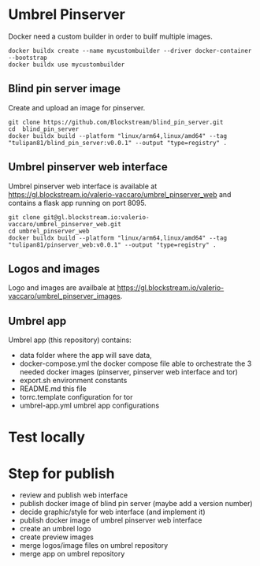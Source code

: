 # Umbrel Pinserver
Docker need a custom builder in order to builf multiple images.

```
docker buildx create --name mycustombuilder --driver docker-container --bootstrap
docker buildx use mycustombuilder
```

## Blind pin server image 
Create and upload an image for pinserver.

```
git clone https://github.com/Blockstream/blind_pin_server.git
cd  blind_pin_server
docker buildx build --platform "linux/arm64,linux/amd64" --tag "tulipan81/blind_pin_server:v0.0.1" --output "type=registry" .
```

## Umbrel pinserver web interface
Umbrel pinserver web interface is available at https://gl.blockstream.io/valerio-vaccaro/umbrel_pinserver_web and contains a flask app running on port 8095.

```
git clone git@gl.blockstream.io:valerio-vaccaro/umbrel_pinserver_web.git
cd umbrel_pinserver_web
docker buildx build --platform "linux/arm64,linux/amd64" --tag "tulipan81/pinserver_web:v0.0.1" --output "type=registry" .
```

## Logos and images
Logo and images are availbale at https://gl.blockstream.io/valerio-vaccaro/umbrel_pinserver_images.

## Umbrel app
Umbrel app (this repository) contains:
- data folder where the app will save data,
- docker-compose.yml the docker compose file able to orchestrate the 3 needed docker images (pinserver, pinserver web interface and tor)
- export.sh environment constants
- README.md this file
- torrc.template configuration for tor 
- umbrel-app.yml umbrel app configurations 

# Test locally

# Step for publish

- review and publish web interface
- publish docker image of blind pin server (maybe add a version number)
- decide graphic/style for web interface (and implement it)
- publish docker image of umbrel pinserver web interface
- create an umbrel logo
- create preview images
- merge logos/image files on umbrel repository
- merge app on umbrel repository